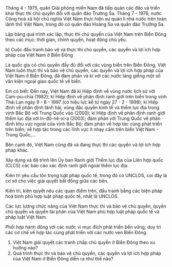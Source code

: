 Tháng 4 - 1975, quân Giải phóng miền Nam đã tiếp quản các đảo và triển khai thực thi chủ quyền đối với quần đảo Trường Sa. Tháng 7 - 1976, nước Cộng hoà xã hội chủ nghĩa Việt Nam thực hiện sự quản lí nhà nước trên toàn lãnh thổ Việt Nam, trong đó có quần đảo Hoàng Sa và quần đảo Trường Sa.

Lập bảng quá trình xác lập, thực thi chủ quyền của Việt Nam trên Biển Đông theo các mục: thời gian, chính quyền, hoạt động chủ yếu.

b) Cuộc đấu tranh bảo vệ và thực thi chủ quyền, các quyền và lợi ích hợp pháp của Việt Nam ở Biển Đông

Là quốc gia có chủ quyền đầy đủ đối với các vùng biển trên Biển Đông, Việt Nam luôn thực thi và bảo vệ chủ quyền, các quyền và lợi ích hợp pháp của Việt Nam ở Biển Đông, đã đàm phán và kí với các nước láng giềng một số văn kiện ngoại giao quốc tế về biển.

Em có biết:
Đến nay, Việt Nam đã kí Hiệp định về vùng nước lịch sử với Cam-pu-chia (1982); kí Hiệp định về phân định ranh giới trên biển trong vịnh Thái Lan ngày 9 - 8 - 1997 (có hiệu lực kể từ ngày 27 - 2 - 1998); kí Hiệp định về phân định lãnh hải, vùng đặc quyền kinh tế và thềm lục địa trong vịnh Bắc Bộ với Trung Quốc vào (2000); kí Hiệp định về phân định ranh giới thềm lục địa với In-đô-nê-xi-a (2003); đàm phán với Trung Quốc về phân định khu vực ngoài cửa vịnh Bắc Bộ; đàm phán về hợp tác cùng phát triển trên biển; về hợp tác trong các lĩnh vực ít nhạy cảm trên biển Việt Nam - Trung Quốc,...

Bên cạnh đó, Việt Nam cũng đã và đang thực thi các quyền và lợi ích hợp pháp khác.

Xây dựng và đệ trình lên Ủy ban Ranh giới Thềm lục địa của Liên hợp quốc (CLCS) các báo cáo xác định ranh giới ngoài thềm lục địa.

Kiên trì yêu cầu tôn trọng luật pháp quốc tế, trong đó có UNCLOS, coi đây là cơ sở cho việc giải quyết bất đồng giữa các bên.

Kiên trì, kiên quyết nêu các quan điểm trên, đấu tranh bằng các biện pháp hoà bình phù hợp luật pháp quốc tế, nhất là UNCLOS.

Các lực lượng chức năng của Việt Nam thực thi và bảo vệ chủ quyền, quyền chủ quyền và quyền tài phán của Việt Nam phù hợp luật pháp quốc tế và pháp luật Việt Nam.

Phối hợp hành động với các nước vì mục đích phát triển bền vững; duy trì các cơ chế về hợp tác cùng phát triển với các nước ven Biển Đông.

1. Việt Nam giải quyết các tranh chấp chủ quyền ở Biển Đông theo xu hướng nào?
2. Quá trình thực thi và bảo vệ chủ quyền, các quyền và lợi ích hợp pháp của Việt Nam ở Biển Đông diễn ra như thế nào?